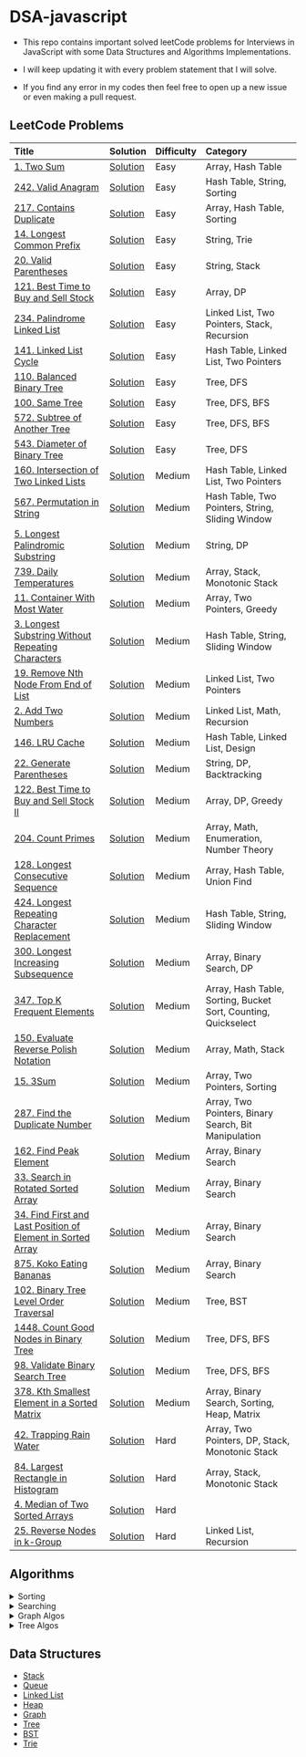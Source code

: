 # DSA-javascript

- This repo contains important solved leetCode problems for Interviews in JavaScript with some Data Structures and Algorithms Implementations.

- I will keep updating it with every problem statement that I will solve.

- If you find any error in my codes then feel free to open up a new issue or even making a pull request.

## LeetCode Problems

| Title                                                                                                                                                 | Solution                                                                                                    | Difficulty | Category                                                       |
| :---------------------------------------------------------------------------------------------------------------------------------------------------- | :---------------------------------------------------------------------------------------------------------- | :--------- | :------------------------------------------------------------- |
| [1. Two Sum](https://leetcode.com/problems/two-sum/)                                                                                                  | [Solution](https://github.com/kartikth40/DSA-javascript/blob/main/problems/twoSum.js)                       | Easy       | Array, Hash Table                                              |
| [242. Valid Anagram](https://leetcode.com/problems/valid-anagram/)                                                                                    | [Solution](https://github.com/kartikth40/DSA-javascript/blob/main/problems/validAnagram.js)                 | Easy       | Hash Table, String, Sorting                                    |
| [217. Contains Duplicate](https://leetcode.com/problems/contains-duplicate/)                                                                          | [Solution](https://github.com/kartikth40/DSA-javascript/blob/main/problems/containsDuplicate.js)            | Easy       | Array, Hash Table, Sorting                                     |
| [14. Longest Common Prefix](https://leetcode.com/problems/longest-common-prefix/)                                                                     | [Solution](https://github.com/kartikth40/DSA-javascript/blob/main/problems/longestCommonPrefix.js)          | Easy       | String, Trie                                                   |
| [20. Valid Parentheses](https://leetcode.com/problems/valid-parentheses/)                                                                             | [Solution](https://github.com/kartikth40/DSA-javascript/blob/main/problems/validParentheses.js)             | Easy       | String, Stack                                                  |
| [121. Best Time to Buy and Sell Stock](https://leetcode.com/problems/best-time-to-buy-and-sell-stock/)                                                | [Solution](https://github.com/kartikth40/DSA-javascript/blob/main/problems/maxProfit.js)                    | Easy       | Array, DP                                                      |
| [234. Palindrome Linked List](https://leetcode.com/problems/palindrome-linked-list/)                                                                  | [Solution](https://github.com/kartikth40/DSA-javascript/blob/main/problems/isPalindromeLL.js)               | Easy       | Linked List, Two Pointers, Stack, Recursion                    |
| [141. Linked List Cycle](https://leetcode.com/problems/linked-list-cycle/)                                                                            | [Solution](https://github.com/kartikth40/DSA-javascript/blob/main/problems/hasCycle.js)                     | Easy       | Hash Table, Linked List, Two Pointers                          |
| [110. Balanced Binary Tree](https://leetcode.com/problems/balanced-binary-tree/)                                                                      | [Solution](https://github.com/kartikth40/DSA-javascript/blob/main/problems/isBalanced.js)                   | Easy       | Tree, DFS                                                      |
| [100. Same Tree](https://leetcode.com/problems/same-tree/)                                                                                            | [Solution](https://github.com/kartikth40/DSA-javascript/blob/main/problems/isSameTree.js)                   | Easy       | Tree, DFS, BFS                                                 |
| [572. Subtree of Another Tree](https://leetcode.com/problems/subtree-of-another-tree/same-tree/)                                                      | [Solution](https://github.com/kartikth40/DSA-javascript/blob/main/problems/isSubtree.js)                    | Easy       | Tree, DFS, BFS                                                 |
| [543. Diameter of Binary Tree](https://leetcode.com/problems/diameter-of-binary-tree/)                                                                | [Solution](https://github.com/kartikth40/DSA-javascript/blob/main/problems/diameterOfBinaryTree.js)         | Easy       | Tree, DFS                                                      |
| [160. Intersection of Two Linked Lists](https://leetcode.com/problems/intersection-of-two-linked-lists/)                                              | [Solution](https://github.com/kartikth40/DSA-javascript/blob/main/problems/getIntersectionNode.js)          | Medium     | Hash Table, Linked List, Two Pointers                          |
| [567. Permutation in String](https://leetcode.com/problems/permutation-in-string/)                                                                    | [Solution](https://github.com/kartikth40/DSA-javascript/blob/main/problems/checkInclusion.js)               | Medium     | Hash Table, Two Pointers, String, Sliding Window               |
| [5. Longest Palindromic Substring](https://leetcode.com/problems/longest-palindromic-substring/)                                                      | [Solution](https://github.com/kartikth40/DSA-javascript/blob/main/problems/longestPalindrome.js)            | Medium     | String, DP                                                     |
| [739. Daily Temperatures](https://leetcode.com/problems/daily-temperatures/)                                                                          | [Solution](https://github.com/kartikth40/DSA-javascript/blob/main/problems/dailyTemperatures.js)            | Medium     | Array, Stack, Monotonic Stack                                  |
| [11. Container With Most Water](https://leetcode.com/problems/container-with-most-water/)                                                             | [Solution](https://github.com/kartikth40/DSA-javascript/blob/main/problems/maxArea.js)                      | Medium     | Array, Two Pointers, Greedy                                    |
| [3. Longest Substring Without Repeating Characters](https://leetcode.com/problems/longest-substring-without-repeating-characters/)                    | [Solution](https://github.com/kartikth40/DSA-javascript/blob/main/problems/lengthOfLongestSubstring.js)     | Medium     | Hash Table, String, Sliding Window                             |
| [19. Remove Nth Node From End of List](https://leetcode.com/problems/remove-nth-node-from-end-of-list/)                                               | [Solution](https://github.com/kartikth40/DSA-javascript/blob/main/problems/removeNthFromEnd.js)             | Medium     | Linked List, Two Pointers                                      |
| [2. Add Two Numbers](https://leetcode.com/problems/add-two-numbers/)                                                                                  | [Solution](https://github.com/kartikth40/DSA-javascript/blob/main/problems/addTwoNumbers.js)                | Medium     | Linked List, Math, Recursion                                   |
| [146. LRU Cache](https://leetcode.com/problems/lru-cache/)                                                                                            | [Solution](https://github.com/kartikth40/DSA-javascript/blob/main/problems/lru_cache.js)                    | Medium     | Hash Table, Linked List, Design                                |
| [22. Generate Parentheses](https://leetcode.com/problems/generate-parentheses/)                                                                       | [Solution](https://github.com/kartikth40/DSA-javascript/blob/main/problems/generateParenthesis.js)          | Medium     | String, DP, Backtracking                                       |
| [122. Best Time to Buy and Sell Stock II](https://leetcode.com/problems/best-time-to-buy-and-sell-stock-ii/)                                          | [Solution](https://github.com/kartikth40/DSA-javascript/blob/main/problems/maxProfit2.js)                   | Medium     | Array, DP, Greedy                                              |
| [204. Count Primes](https://leetcode.com/problems/count-primes/)                                                                                      | [Solution](https://github.com/kartikth40/DSA-javascript/blob/main/problems/countPrimes.js)                  | Medium     | Array, Math, Enumeration, Number Theory                        |
| [128. Longest Consecutive Sequence](https://leetcode.com/problems/longest-consecutive-sequence/)                                                      | [Solution](https://github.com/kartikth40/DSA-javascript/blob/main/problems/longestConsecutive.js)           | Medium     | Array, Hash Table, Union Find                                  |
| [424. Longest Repeating Character Replacement](https://leetcode.com/problems/longest-repeating-character-replacement/)                                | [Solution](https://github.com/kartikth40/DSA-javascript/blob/main/problems/characterReplacement.js)         | Medium     | Hash Table, String, Sliding Window                             |
| [300. Longest Increasing Subsequence](https://leetcode.com/problems/longest-increasing-subsequence/)                                                  | [Solution](https://github.com/kartikth40/DSA-javascript/blob/main/problems/longestIncreasingSubsequence.js) | Medium     | Array, Binary Search, DP                                       |
| [347. Top K Frequent Elements](https://leetcode.com/problems/top-k-frequent-elements/)                                                                | [Solution](https://github.com/kartikth40/DSA-javascript/blob/main/problems/topKfrequentElements.js)         | Medium     | Array, Hash Table, Sorting, Bucket Sort, Counting, Quickselect |
| [150. Evaluate Reverse Polish Notation](https://leetcode.com/problems/evaluate-reverse-polish-notation/)                                              | [Solution](https://github.com/kartikth40/DSA-javascript/blob/main/problems/evalRPN.js)                      | Medium     | Array, Math, Stack                                             |
| [15. 3Sum](https://leetcode.com/problems/3sum/)                                                                                                       | [Solution](https://github.com/kartikth40/DSA-javascript/blob/main/problems/threeSum.js)                     | Medium     | Array, Two Pointers, Sorting                                   |
| [287. Find the Duplicate Number](https://leetcode.com/problems/find-the-duplicate-number/)                                                            | [Solution](https://github.com/kartikth40/DSA-javascript/blob/main/problems/findDuplicate.js)                | Medium     | Array, Two Pointers, Binary Search, Bit Manipulation           |
| [162. Find Peak Element](https://leetcode.com/problems/find-peak-element/)                                                                            | [Solution](https://github.com/kartikth40/DSA-javascript/blob/main/problems/findPeakElement.js)              | Medium     | Array, Binary Search                                           |
| [33. Search in Rotated Sorted Array](https://leetcode.com/problems/search-in-rotated-sorted-array/)                                                   | [Solution](https://github.com/kartikth40/DSA-javascript/blob/main/problems/searchInRotated.js)              | Medium     | Array, Binary Search                                           |
| [34. Find First and Last Position of Element in Sorted Array](https://leetcode.com/problems/find-first-and-last-position-of-element-in-sorted-array/) | [Solution](https://github.com/kartikth40/DSA-javascript/blob/main/problems/searchRange.js)                  | Medium     | Array, Binary Search                                           |
| [875. Koko Eating Bananas](https://leetcode.com/problems/koko-eating-bananas/)                                                                        | [Solution](https://github.com/kartikth40/DSA-javascript/blob/main/problems/minEatingSpeed.js)               | Medium     | Array, Binary Search                                           |
| [102. Binary Tree Level Order Traversal](https://leetcode.com/problems/binary-tree-level-order-traversal/)                                            | [Solution](https://github.com/kartikth40/DSA-javascript/blob/main/problems/levelOrder.js)                   | Medium     | Tree, BST                                                      |
| [1448. Count Good Nodes in Binary Tree](https://leetcode.com/problems/count-good-nodes-in-binary-tree/)                                               | [Solution](https://github.com/kartikth40/DSA-javascript/blob/main/problems/goodNodes.js)                    | Medium     | Tree, DFS, BFS                                                 |
| [98. Validate Binary Search Tree](https://leetcode.com/problems/validate-binary-search-tree/)                                                         | [Solution](https://github.com/kartikth40/DSA-javascript/blob/main/problems/isValidBST.js)                   | Medium     | Tree, DFS, BFS                                                 |
| [378. Kth Smallest Element in a Sorted Matrix](https://leetcode.com/problems/kth-smallest-element-in-a-sorted-matrix/)                                | [Solution](https://github.com/kartikth40/DSA-javascript/blob/main/problems/kthSmallest.js)                  | Medium     | Array, Binary Search, Sorting, Heap, Matrix                    |
| [42. Trapping Rain Water](https://leetcode.com/problems/trapping-rain-water/)                                                                         | [Solution](https://github.com/kartikth40/DSA-javascript/blob/main/problems/trap.js)                         | Hard       | Array, Two Pointers, DP, Stack, Monotonic Stack                |
| [84. Largest Rectangle in Histogram](https://leetcode.com/problems/largest-rectangle-in-histogram/)                                                   | [Solution](https://github.com/kartikth40/DSA-javascript/blob/main/problems/largestRectangleArea.js)         | Hard       | Array, Stack, Monotonic Stack                                  |
| [4. Median of Two Sorted Arrays](https://leetcode.com/problems/median-of-two-sorted-arrays/)                                                          | [Solution](https://github.com/kartikth40/DSA-javascript/blob/main/problems/findMedianSortedArrays.js)       | Hard       |                                                                |
| [25. Reverse Nodes in k-Group](https://leetcode.com/problems/reverse-nodes-in-k-group/)                                                               | [Solution](https://github.com/kartikth40/DSA-javascript/blob/main/problems/reverseKGroup.js)                | Hard       | Linked List, Recursion                                         |

<!-- |[]()|[Solution](https://github.com/kartikth40/DSA-javascript/blob/main/problems/__name__.js)|Easy Medium Hard|| -->

## Algorithms

<details>
<summary>Sorting</summary>
<br>
<li><a href='https://github.com/kartikth40/DSA-javascript/blob/main/algorithms/bubbleSort.js'>Bubble Sort</a></li>
<li><a href='https://github.com/kartikth40/DSA-javascript/blob/main/algorithms/countingSort.js'>Counting Sort</a></li>
<li><a href='https://github.com/kartikth40/DSA-javascript/blob/main/algorithms/heapSort.js'>Heap Sort</a></li>
<li><a href='https://github.com/kartikth40/DSA-javascript/blob/main/algorithms/insertionSort.js'>Insertion Sort</a></li>
<li><a href='https://github.com/kartikth40/DSA-javascript/blob/main/algorithms/mergeSort.js'>Merge Sort</a></li>
<li><a href='https://github.com/kartikth40/DSA-javascript/blob/main/algorithms/quickSort.js'>Quick Sort</a></li>
<li><a href='https://github.com/kartikth40/DSA-javascript/blob/main/algorithms/radixSort.js'>Radix Sort</a></li>
<li><a href='https://github.com/kartikth40/DSA-javascript/blob/main/algorithms/selectionSort.js'>Selection Sort</a></li>
<!-- <li><a href='https://github.com/kartikth40/DSA-javascript/blob/main/algorithms/'></a></li> -->
</details>

<details>
<summary>Searching</summary>
<br>
<li><a href='https://github.com/kartikth40/DSA-javascript/blob/main/algorithms/binarySearch.js'>Binary Search</a></li>
<!-- <li><a href='https://github.com/kartikth40/DSA-javascript/blob/main/algorithms/'></a></li> -->
</details>

<details>
<summary>Graph Algos</summary>
<br>
<li><a href='https://github.com/kartikth40/DSA-javascript/blob/main/algorithms/graph-BFS.js'>BFS</a></li>
<li><a href='https://github.com/kartikth40/DSA-javascript/blob/main/algorithms/graph-DFS.js'>DFS</a></li>
<li><a href='https://github.com/kartikth40/DSA-javascript/blob/main/algorithms/dijkstraShortestPath.js'>Dijkstra Shortest Path</a></li>
<!-- <li><a href='https://github.com/kartikth40/DSA-javascript/blob/main/algorithms/'></a></li> -->

</details>

<details>
<summary>Tree Algos</summary>
<br>
<li><a href='https://github.com/kartikth40/DSA-javascript/blob/main/algorithms/tree-BFS.js'>BFS</a></li>
<li><a href='https://github.com/kartikth40/DSA-javascript/blob/main/algorithms/tree-DFS.js'>DFS</a></li>
<!-- <li><a href='https://github.com/kartikth40/DSA-javascript/blob/main/algorithms/'></a></li> -->

</details>

## Data Structures

- [Stack](https://github.com/kartikth40/DSA-javascript/blob/main/data_structures/stack.js)
- [Queue](https://github.com/kartikth40/DSA-javascript/blob/main/data_structures/queue.js)
- [Linked List](https://github.com/kartikth40/DSA-javascript/blob/main/data_structures/linkedList.js)
- [Heap](https://github.com/kartikth40/DSA-javascript/blob/main/data_structures/heap.js)
- [Graph](https://github.com/kartikth40/DSA-javascript/blob/main/data_structures/graph.js)
- [Tree](https://github.com/kartikth40/DSA-javascript/blob/main/data_structures/tree.js)
- [BST](https://github.com/kartikth40/DSA-javascript/blob/main/data_structures/binarySearchTree.js)
- [Trie](https://github.com/kartikth40/DSA-javascript/blob/main/data_structures/trie.js)
